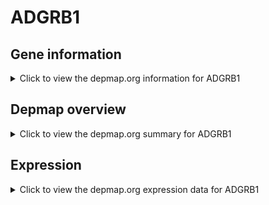 <h1>ADGRB1</h1>

<h2>Gene information</h2>
<details>
  <summary>Click to view the depmap.org information for ADGRB1</summary>
  <p><a href="https://depmap.org/portal/gene/ADGRB1?tab=about" target="_BLANK">Open page in a new tab...</a></p>
  <iframe src="https://depmap.org/portal/gene/ADGRB1?tab=about" style="border:none;width:100%;height:800px"></iframe>
</details>

<h2>Depmap overview</h2>
<details>
  <summary>Click to view the depmap.org summary for ADGRB1</summary>
  <p><a href="https://depmap.org/portal/gene/ADGRB1?tab=overview" target="_BLANK">Open page in a new tab...</a></p>
  <iframe src="https://depmap.org/portal/gene/ADGRB1?tab=overview" style="border:none;width:100%;height:800px"></iframe>
</details>

<h2>Expression</h2>
<details>
  <summary>Click to view the depmap.org expression data for ADGRB1</summary>
  <p><a href="https://depmap.org/portal/gene/ADGRB1?tab=characterization" target="_BLANK">Open page in a new tab...</a></p>
  <iframe src="https://depmap.org/portal/gene/ADGRB1?tab=characterization" style="border:none;width:100%;height:800px"></iframe>
</details>


<!--
<h2>Reactome Pathway diagram</h2>
<details>
  <summary>Click to view the Reactome pathway for ADGRB1</summary>
  <p><a href="PURL" target="_BLANK">Open page in a new tab...</a></p>
  PNAME
</details>
-->


